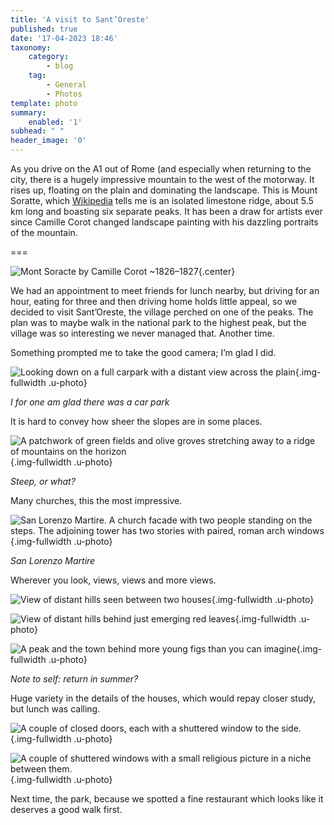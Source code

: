 ```yaml
---
title: 'A visit to Sant’Oreste'
published: true
date: '17-04-2023 18:46'
taxonomy:
    category:
        - blog
    tag:
        - General
        - Photos
template: photo
summary:
    enabled: '1'
subhead: " "
header_image: '0'
---
```


As you drive on the A1 out of Rome (and especially when returning to the city, there is a hugely impressive mountain to the west of the motorway. It rises up, floating on the plain and dominating the landscape. This is Mount Soratte, which [Wikipedia](https://en.wikipedia.org/wiki/Monte_Soratte) tells me is an isolated limestone ridge, about 5.5 km long and boasting six separate peaks. It has been a draw for artists ever since Camille Corot changed landscape painting with his dazzling portraits of the mountain.

===

![Mont Soracte by Camille Corot ~1826–1827 ](corot.jpeg){.center}

We had an appointment to meet friends for lunch nearby, but driving for an hour, eating for three and then driving home holds little appeal, so we decided to visit Sant’Oreste, the village perched on one of the peaks. The plan was to maybe walk in the national park to the highest peak, but the village was so interesting we never managed that. Another time. 

Something prompted me to take the good camera; I’m glad I did.

![Looking down on a full carpark with a distant view across the plain](carpark.jpeg){.img-fullwidth .u-photo}
<figcaption style="font-style: italic;">I for one am glad there was a car park</figcaption>
 
It is hard to convey how sheer the slopes are in some places.

![A patchwork of green fields and olive groves stretching away to a ridge of mountains on the horizon](down.jpeg){.img-fullwidth .u-photo} 
<figcaption style="font-style: italic;">Steep, or what?</figcaption>
 
Many churches, this the most impressive.

![San Lorenzo Martire. A church facade with two people standing on the steps. The adjoining tower has two stories with paired, roman arch windows](church.jpeg){.img-fullwidth .u-photo}
<figcaption style="font-style: italic;">San Lorenzo Martire</figcaption>
</figure>

Wherever you look, views, views and more views.

![View of distant hills seen between two houses](hills.jpeg){.img-fullwidth .u-photo}

![View of distant hills behind just emerging red leaves](redleaf.jpeg){.img-fullwidth .u-photo}

![A peak and the town behind more young figs than you can imagine](figs.jpeg){.img-fullwidth .u-photo}
<figcaption style="font-style: italic;">Note to self: return in summer?</figcaption>
</figure>

Huge variety in the details of the houses, which would repay closer study, but lunch was calling.

![A couple of closed doors, each with a shuttered window to the side.](doors.jpeg){.img-fullwidth .u-photo}

![A couple of shuttered windows with a small religious picture in a niche between them.](shutters.jpeg){.img-fullwidth .u-photo}

Next time, the park, because we spotted a fine restaurant which looks like it deserves a good walk first.
